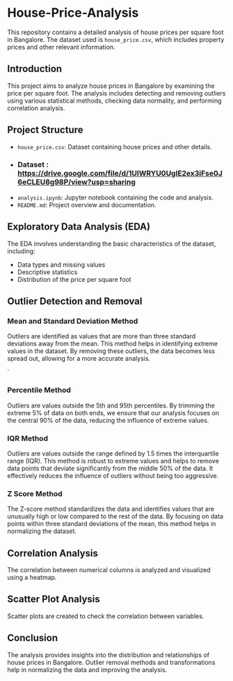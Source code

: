 # House-Price-Analysis
This repository contains a detailed analysis of house prices per square foot in Bangalore. The dataset used is `house_price.csv`, which includes property prices and other relevant information.

## Introduction

This project aims to analyze house prices in Bangalore by examining the price per square foot. The analysis includes detecting and removing outliers using various statistical methods, checking data normality, and performing correlation analysis.

## Project Structure

- `house_price.csv`: Dataset containing house prices and other details.
- ### Dataset : https://drive.google.com/file/d/1UlWRYU0UglE2ex3iFse0J6eCLEU8g98P/view?usp=sharing
- `analysis.ipynb`: Jupyter notebook containing the code and analysis.
- `README.md`: Project overview and documentation.

## Exploratory Data Analysis (EDA)

The EDA involves understanding the basic characteristics of the dataset, including:

- Data types and missing values
- Descriptive statistics
- Distribution of the price per square foot

## Outlier Detection and Removal

### Mean and Standard Deviation Method

Outliers are identified as values that are more than three standard deviations away from the mean.
This method helps in identifying extreme values in the dataset. By removing these outliers, the data becomes less spread out, allowing for a more accurate analysis.

`
### Percentile Method
Outliers are values outside the 5th and 95th percentiles.
By trimming the extreme 5% of data on both ends, we ensure that our analysis focuses on the central 90% of the data, reducing the influence of extreme values.


### IQR Method
Outliers are values outside the range defined by 1.5 times the interquartile range (IQR).
This method is robust to extreme values and helps to remove data points that deviate significantly from the middle 50% of the data. It effectively reduces the influence of outliers without being too aggressive.

### Z Score Method
The Z-score method standardizes the data and identifies values that are unusually high or low compared to the rest of the data. By focusing on data points within three standard deviations of the mean, this method helps in normalizing the dataset.

## Correlation Analysis
The correlation between numerical columns is analyzed and visualized using a heatmap.

## Scatter Plot Analysis
Scatter plots are created to check the correlation between variables.

## Conclusion
The analysis provides insights into the distribution and relationships of house prices in Bangalore. Outlier removal methods and transformations help in normalizing the data and improving the analysis.
